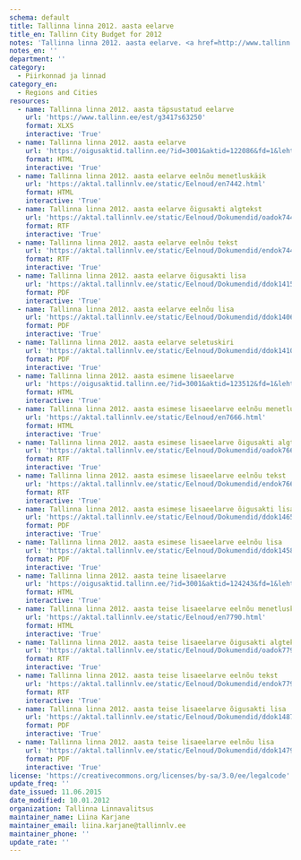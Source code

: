 ```yaml
---
schema: default
title: Tallinna linna 2012. aasta eelarve
title_en: Tallinn City Budget for 2012
notes: 'Tallinna linna 2012. aasta eelarve. <a href=http://www.tallinn.ee/eelarve>Tallinna eelarved</a>.'
notes_en: ''
department: ''
category:
  - Piirkonnad ja linnad
category_en:
  - Regions and Cities
resources:
  - name: Tallinna linna 2012. aasta täpsustatud eelarve
    url: 'https://www.tallinn.ee/est/g3417s63250'
    format: XLXS
    interactive: 'True'
  - name: Tallinna linna 2012. aasta eelarve
    url: 'https://oigusaktid.tallinn.ee/?id=3001&aktid=122086&fd=1&leht=1&q_sort=elex_akt.akt_vkp'
    format: HTML
    interactive: 'True'
  - name: Tallinna linna 2012. aasta eelarve eelnõu menetluskäik
    url: 'https://aktal.tallinnlv.ee/static/Eelnoud/en7442.html'
    format: HTML
    interactive: 'True'
  - name: Tallinna linna 2012. aasta eelarve õigusakti algtekst
    url: 'https://aktal.tallinnlv.ee/static/Eelnoud/Dokumendid/oadok7442.rtf'
    format: RTF
    interactive: 'True'
  - name: Tallinna linna 2012. aasta eelarve eelnõu tekst
    url: 'https://aktal.tallinnlv.ee/static/Eelnoud/Dokumendid/endok7442.rtf'
    format: RTF
    interactive: 'True'
  - name: Tallinna linna 2012. aasta eelarve õigusakti lisa
    url: 'https://aktal.tallinnlv.ee/static/Eelnoud/Dokumendid/ddok14152.pdf'
    format: PDF
    interactive: 'True'
  - name: Tallinna linna 2012. aasta eelarve eelnõu lisa
    url: 'https://aktal.tallinnlv.ee/static/Eelnoud/Dokumendid/ddok14062.pdf'
    format: PDF
    interactive: 'True'
  - name: Tallinna linna 2012. aasta eelarve seletuskiri
    url: 'https://aktal.tallinnlv.ee/static/Eelnoud/Dokumendid/ddok14109.pdf'
    format: PDF
    interactive: 'True'
  - name: Tallinna linna 2012. aasta esimene lisaeelarve
    url: 'https://oigusaktid.tallinn.ee/?id=3001&aktid=123512&fd=1&leht=1&q_sort=elex_akt.akt_vkp'
    format: HTML
    interactive: 'True'
  - name: Tallinna linna 2012. aasta esimese lisaeelarve eelnõu menetluskäik
    url: 'https://aktal.tallinnlv.ee/static/Eelnoud/en7666.html'
    format: HTML
    interactive: 'True'
  - name: Tallinna linna 2012. aasta esimese lisaeelarve õigusakti algtekst
    url: 'https://aktal.tallinnlv.ee/static/Eelnoud/Dokumendid/oadok7666.rtf'
    format: RTF
    interactive: 'True'
  - name: Tallinna linna 2012. aasta esimese lisaeelarve eelnõu tekst
    url: 'https://aktal.tallinnlv.ee/static/Eelnoud/Dokumendid/endok7666.rtf'
    format: RTF
    interactive: 'True'
  - name: Tallinna linna 2012. aasta esimese lisaeelarve õigusakti lisa
    url: 'https://aktal.tallinnlv.ee/static/Eelnoud/Dokumendid/ddok14654.pdf'
    format: PDF
    interactive: 'True'
  - name: Tallinna linna 2012. aasta esimese lisaeelarve eelnõu lisa
    url: 'https://aktal.tallinnlv.ee/static/Eelnoud/Dokumendid/ddok14581.pdf'
    format: PDF
    interactive: 'True'
  - name: Tallinna linna 2012. aasta teine lisaeelarve
    url: 'https://oigusaktid.tallinn.ee/?id=3001&aktid=124243&fd=1&leht=1&q_sort=elex_akt.akt_vkp'
    format: HTML
    interactive: 'True'
  - name: Tallinna linna 2012. aasta teise lisaeelarve eelnõu menetluskäik
    url: 'https://aktal.tallinnlv.ee/static/Eelnoud/en7790.html'
    format: HTML
    interactive: 'True'
  - name: Tallinna linna 2012. aasta teise lisaeelarve õigusakti algtekst
    url: 'https://aktal.tallinnlv.ee/static/Eelnoud/Dokumendid/oadok7790.rtf'
    format: RTF
    interactive: 'True'
  - name: Tallinna linna 2012. aasta teise lisaeelarve eelnõu tekst
    url: 'https://aktal.tallinnlv.ee/static/Eelnoud/Dokumendid/endok7790.rtf'
    format: RTF
    interactive: 'True'
  - name: Tallinna linna 2012. aasta teise lisaeelarve õigusakti lisa
    url: 'https://aktal.tallinnlv.ee/static/Eelnoud/Dokumendid/ddok14874.pdf'
    format: PDF
    interactive: 'True'
  - name: Tallinna linna 2012. aasta teise lisaeelarve eelnõu lisa
    url: 'https://aktal.tallinnlv.ee/static/Eelnoud/Dokumendid/ddok14791.pdf'
    format: PDF
    interactive: 'True'
license: 'https://creativecommons.org/licenses/by-sa/3.0/ee/legalcode'
update_freq: ''
date_issued: 11.06.2015
date_modified: 10.01.2012
organization: Tallinna Linnavalitsus
maintainer_name: Liina Karjane
maintainer_email: liina.karjane@tallinnlv.ee
maintainer_phone: ''
update_rate: ''
---
```

